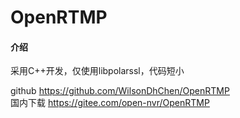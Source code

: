# OpenRTMP

#### 介绍
采用C++开发，仅使用libpolarssl，代码短小


github   https://github.com/WilsonDhChen/OpenRTMP  
国内下载   https://gitee.com/open-nvr/OpenRTMP  
